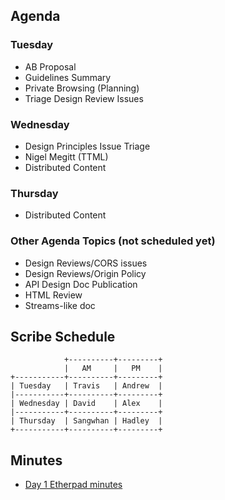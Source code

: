 
## Agenda

### Tuesday

* AB Proposal
* Guidelines Summary
* Private Browsing (Planning)
* Triage Design Review Issues

### Wednesday

* Design Principles Issue Triage
* Nigel Megitt (TTML)
* Distributed Content

### Thursday

* Distributed Content

### Other Agenda Topics (not scheduled yet)

* Design Reviews/CORS issues
* Design Reviews/Origin Policy
* API Design Doc Publication
* HTML Review
* Streams-like doc


## Scribe Schedule

```
            +----------+---------+
            |   AM     |   PM    |
+-----------+----------+---------+
| Tuesday   | Travis   | Andrew  |
|-----------+----------+---------+
| Wednesday | David    | Alex    |
|-----------+----------+---------+
| Thursday  | Sangwhan | Hadley  |
+-----------+----------+---------+
```

## Minutes

* [Day 1 Etherpad minutes](https://pad.w3ctag.org/p/2017-07-25-minutes.md)
